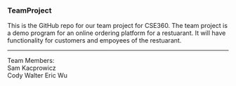 ### TeamProject
This is the GitHub repo for our team project for CSE360. The team project is a demo program for an online ordering platform for a restuarant. It will have functionality for customers and empoyees of the restuarant.
<hr>
Team Members:<br/>
Sam Kacprowicz <br/>
Cody Walter 
Eric Wu
